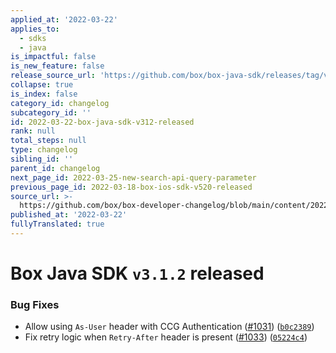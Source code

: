 ```yaml
---
applied_at: '2022-03-22'
applies_to:
  - sdks
  - java
is_impactful: false
is_new_feature: false
release_source_url: 'https://github.com/box/box-java-sdk/releases/tag/v3.1.2'
collapse: true
is_index: false
category_id: changelog
subcategory_id: ''
id: 2022-03-22-box-java-sdk-v312-released
rank: null
total_steps: null
type: changelog
sibling_id: ''
parent_id: changelog
next_page_id: 2022-03-25-new-search-api-query-parameter
previous_page_id: 2022-03-18-box-ios-sdk-v520-released
source_url: >-
  https://github.com/box/box-developer-changelog/blob/main/content/2022/03-22-box-java-sdk-v312-released.md
published_at: '2022-03-22'
fullyTranslated: true
---
```

# Box Java SDK `v3.1.2` released

### Bug Fixes

* Allow using `As-User` header with CCG Authentication ([#1031][1]) ([`b0c2389`][2])
* Fix retry logic when `Retry-After` header is present ([#1033][3]) ([`05224c4`][4])

[1]: https://github.com/box/box-java-sdk/issues/1031

[2]: https://github.com/box/box-java-sdk/commit/b0c238913cc1dbcecfd546a5eae68277c3c76d42

[3]: https://github.com/box/box-java-sdk/issues/1033

[4]: https://github.com/box/box-java-sdk/commit/05224c433d2a101a01959644674153df9542b711
